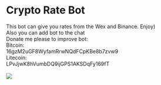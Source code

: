 # Crypto Rate Bot
This bot can give you rates from the Wex and Binance. Enjoy)
\
Also you can add bot to the chat
\
Donate me please to improve bot:
\
Bitcoin:
\
16gzM2uGF8WyfamRrwNQdFCpKBe8b7zvw9
\
Litecoin:
\
LPvJjwK8hVumbDQ9ijGPS1AKSDqFy169fT
\
\
![](https://github.com/SemyonNovikov/RateBot/blob/master/screen.png) 

